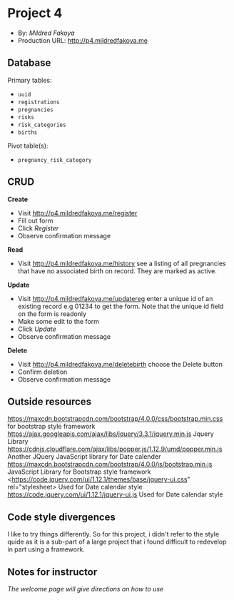 # Project 4
+ By: *Mildred Fakoya*
+ Production URL: <http://p4.mildredfakoya.me>

## Database

Primary tables:
  + `uuid`
  + `registrations`
  + `pregnancies`
  + `risks`
  + `risk_categories`
  + `births`
  
Pivot table(s):
  + `pregnancy_risk_category`


## CRUD
__Create__
  + Visit <http://p4.mildredfakoya.me/register>
  + Fill out form
  + Click *Register*
  + Observe confirmation message
  
__Read__
  + Visit <http://p4.mildredfakoya.me/history> see a listing of all pregnancies that have no associated birth on record. They are marked as active.
  
__Update__
  + Visit <http://p4.mildredfakoya.me/updatereg> enter a unique id of an existing record e.g 01234 to get the form. Note that the unique id field on the form is readonly
  + Make some edit to the form
  + Click *Update*
  + Observe confirmation message
  
__Delete__
  + Visit <http://p4.mildredfakoya.me/deletebirth> choose the Delete button
  + Confirm deletion
  + Observe confirmation message

## Outside resources
<https://maxcdn.bootstrapcdn.com/bootstrap/4.0.0/css/bootstrap.min.css> for bootstrap style framework
<https://ajax.googleapis.com/ajax/libs/jquery/3.3.1/jquery.min.js> Jquery Library
<https://cdnjs.cloudflare.com/ajax/libs/popper.js/1.12.9/umd/popper.min.js> Another JQuery JavaScript library for Date calender
<https://maxcdn.bootstrapcdn.com/bootstrap/4.0.0/js/bootstrap.min.js> JavaScript Library for Bootstrap style framework
<https://code.jquery.com/ui/1.12.1/themes/base/jquery-ui.css" rel="stylesheet> Used for Date calendar style
<https://code.jquery.com/ui/1.12.1/jquery-ui.js> Used for Date calendar style


## Code style divergences
I like to try things differently. So for this project, i didn't refer to the style quide as it is a sub-part of a large project that i found difficult to redevelop in part using a framework. 

## Notes for instructor
*The welcome page will give directions on how to use*
